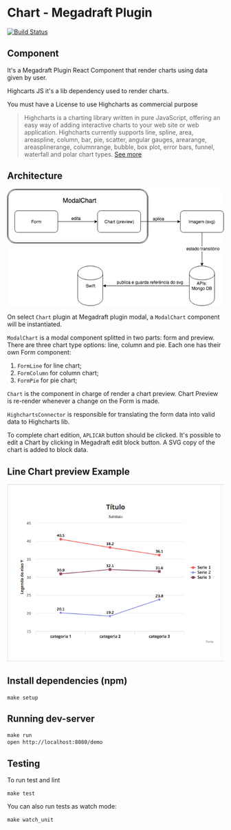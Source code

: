 # Chart - Megadraft Plugin
[![Build Status](https://travis-ci.org/globocom/megadraft-chart-plugin.svg?branch=master)](https://travis-ci.org/globocom/megadraft-chart-plugin)

## Component

It's a Megadraft Plugin React Component that render charts using data given by user.

Highcarts JS it's a lib dependency used to render charts.

You must have a License to use Highcharts as commercial purpose

> Highcharts is a charting library written in pure JavaScript, offering an easy way of adding interactive charts to your web site or web application. Highcharts currently supports line, spline, area, areaspline, column, bar, pie, scatter, angular gauges, arearange, areasplinerange, columnrange, bubble, box plot, error bars, funnel, waterfall and polar chart types.
[See more](https://www.highcharts.com/products/highcharts)

## Architecture

![Architecture Diagram](docs/arquitetura.png)

On select `Chart` plugin at Megadraft plugin modal, a `ModalChart` component will be instantiated.

`ModalChart` is a modal component splitted in two parts: form and preview.
There are three chart type options: line, column and pie. Each one has their own Form component:

1. `FormLine` for line chart;
2. `FormColumn` for column chart;
3. `FormPie` for pie chart;

`Chart` is the component in charge of render a chart preview. Chart Preview is re-render whenever a change on the Form is made.

`HighchartsConnector` is responsible for translating the form data into valid data to Highcharts lib.

To complete chart edition, `APLICAR` button should be clicked.
It's possible to edit a Chart by clicking in Megadraft edit block button.
A SVG copy of the chart is added to block data.


## Line Chart preview Example

![Line Chart preview Example](docs/exemplo-chart.png)


## Install dependencies (npm)

```
make setup
```

## Running dev-server

```
make run
open http://localhost:8080/demo
```

## Testing

To run test and lint

```
make test
```

You can also run tests as watch mode:

```
make watch_unit
```
